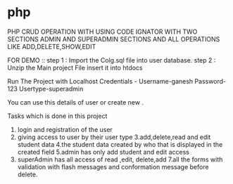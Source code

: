 # php
PHP CRUD OPERATION WITH USING CODE IGNATOR WITH TWO SECTIONS ADMIN AND SUPERADMIN SECTIONS AND ALL OPERATIONS LIKE ADD,DELETE,SHOW,EDIT 

FOR DEMO ::
step 1 : Import the Colg.sql file into user database. 
step 2 : Unzip the Main project File insert it into htdocs

Run The Project with Localhost 
 Credentials -
 Username-ganesh
 Password-123
 Usertype-superadmin

You can use this details of user or create new .
 
 Tasks which is done in this project 


1. login and registration of the user 
2. giving access to user by their user type 
3.add,delete,read and edit  student data
4.the student data created by who that is displayed in the created field 
5.admin has only add student and edit access 
6. superAdmin has all access of read ,edit, delete,add 
7.all the forms with validation with flash messages and conformation message before delete.
